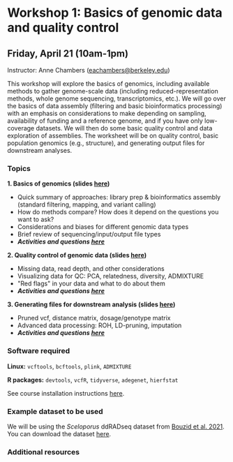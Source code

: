 
# Workshop 1: Basics of genomic data and quality control

## Friday, April 21 (10am-1pm)

Instructor: Anne Chambers (eachambers@berkeley.edu)

This workshop will explore the basics of genomics, including available methods to gather genome-scale data (including reduced-representation methods, whole genome sequencing, transcriptomics, etc.). We will go over the basics of data assembly (filtering and basic bioinformatics processing) with an emphasis on considerations to make depending on sampling, availability of funding and a reference genome, and if you have only low-coverage datasets. We will then do some basic quality control and data exploration of assemblies. The worksheet will be on quality control, basic population genomics (e.g., structure), and generating output files for downstream analyses.

### Topics

**1. Basics of genomics (slides [here](XXX))**
* Quick summary of approaches: library prep & bioinformatics assembly (standard filtering, mapping, and variant calling)
* How do methods compare? How does it depend on the questions you want to ask?
* Considerations and biases for different genomic data types
* Brief review of sequencing/input/output file types
* ***Activities and questions [here](XXX)***

**2. Quality control of genomic data (slides [here](XXX))**
* Missing data, read depth, and other considerations
* Visualizing data for QC: PCA, relatedness, diversity, ADMIXTURE
* "Red flags" in your data and what to do about them
* ***Activities and questions [here](XXX)***

**3. Generating files for downstream analysis (slides [here](XXX))**
* Pruned vcf, distance matrix, dosage/genotype matrix
* Advanced data processing: ROH, LD-pruning, imputation
* ***Activities and questions [here](XXX)***

### Software required
**Linux:** `vcftools`, `bcftools`, `plink`, `ADMIXTURE`

**R packages:** `devtools`, `vcfR`, `tidyverse`, `adegenet`, `hierfstat`

See course installation instructions [here](XXX).

### Example dataset to be used

We will be using the *Sceloporus* ddRADseq dataset from [Bouzid et al. 2021](https://onlinelibrary.wiley.com/doi/full/10.1111/mec.15836).
You can download the dataset [here](https://datadryad.org/stash/dataset/doi:10.5061/dryad.n5tb2rbv2).

### Additional resources
